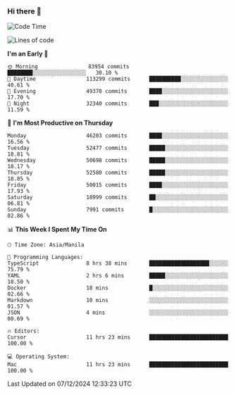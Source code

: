 ### Hi there 👋

<!--START_SECTION:waka-->
![Code Time](http://img.shields.io/badge/Code%20Time-5%2C732%20hrs%204%20mins-blue)

![Lines of code](https://img.shields.io/badge/From%20Hello%20World%20I%27ve%20Written-112.1%20million%20lines%20of%20code-blue)

**I'm an Early 🐤** 

```text
🌞 Morning                83954 commits       ████████░░░░░░░░░░░░░░░░░   30.10 % 
🌆 Daytime                113299 commits      ██████████░░░░░░░░░░░░░░░   40.61 % 
🌃 Evening                49370 commits       ████░░░░░░░░░░░░░░░░░░░░░   17.70 % 
🌙 Night                  32340 commits       ███░░░░░░░░░░░░░░░░░░░░░░   11.59 % 
```
📅 **I'm Most Productive on Thursday** 

```text
Monday                   46203 commits       ████░░░░░░░░░░░░░░░░░░░░░   16.56 % 
Tuesday                  52477 commits       █████░░░░░░░░░░░░░░░░░░░░   18.81 % 
Wednesday                50698 commits       █████░░░░░░░░░░░░░░░░░░░░   18.17 % 
Thursday                 52580 commits       █████░░░░░░░░░░░░░░░░░░░░   18.85 % 
Friday                   50015 commits       ████░░░░░░░░░░░░░░░░░░░░░   17.93 % 
Saturday                 18999 commits       ██░░░░░░░░░░░░░░░░░░░░░░░   06.81 % 
Sunday                   7991 commits        █░░░░░░░░░░░░░░░░░░░░░░░░   02.86 % 
```


📊 **This Week I Spent My Time On** 

```text
🕑︎ Time Zone: Asia/Manila

💬 Programming Languages: 
TypeScript               8 hrs 38 mins       ███████████████████░░░░░░   75.79 % 
YAML                     2 hrs 6 mins        █████░░░░░░░░░░░░░░░░░░░░   18.50 % 
Docker                   18 mins             █░░░░░░░░░░░░░░░░░░░░░░░░   02.66 % 
Markdown                 10 mins             ░░░░░░░░░░░░░░░░░░░░░░░░░   01.57 % 
JSON                     4 mins              ░░░░░░░░░░░░░░░░░░░░░░░░░   00.69 % 

🔥 Editors: 
Cursor                   11 hrs 23 mins      █████████████████████████   100.00 % 

💻 Operating System: 
Mac                      11 hrs 23 mins      █████████████████████████   100.00 % 
```


 Last Updated on 07/12/2024 12:33:23 UTC
<!--END_SECTION:waka-->


<!--
**rad182/rad182** is a ✨ _special_ ✨ repository because its `README.md` (this file) appears on your GitHub profile.

Here are some ideas to get you started:

- 🔭 I’m currently working on ...
- 🌱 I’m currently learning ...
- 👯 I’m looking to collaborate on ...
- 🤔 I’m looking for help with ...
- 💬 Ask me about ...
- 📫 How to reach me: ...
- 😄 Pronouns: ...
- ⚡ Fun fact: ...
-->

